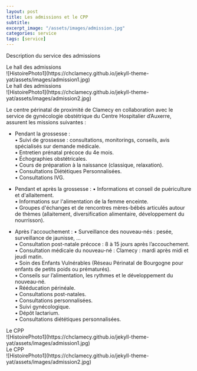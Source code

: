 ```yaml
---
layout: post
title: Les admissions et le CPP
subtitle:
excerpt_image: "/assets/images/admission.jpg"
categories: service
tags: [service]
---
```


Description du service des admissions

<figcaption>Le hall des admissions</figcaption>
![HistoirePhoto1](https://chclamecy.github.io/jekyll-theme-yat/assets/images/admission1.jpg)


<figcaption>Le hall des admissions</figcaption>
![HistoirePhoto1](https://chclamecy.github.io/jekyll-theme-yat/assets/images/admission2.jpg)


Le centre périnatal de proximité de Clamecy en collaboration avec le service de gynécologie obstétrique du Centre Hospitalier d’Auxerre, assurent les missions suivantes :
  - Pendant la grossesse :  
    • Suivi de grossesse : consultations, monitorings, conseils, avis spécialisés sur demande médicale.  
    • Entretien prénatal précoce du 4e mois.  
    • Échographies obstétricales.  
    • Cours de préparation à la naissance (classique, relaxation).  
    • Consultations Diététiques Personnalisées.  
    • Consultations IVG.  
    
    
  - Pendant et après la grossesse :
    • Informations et conseil de puériculture et d'allaitement.  
    • Informations sur l'alimentation de la femme enceinte.  
    • Groupes d'échanges et de rencontres mères-bébés articulés autour de thèmes (allaitement, diversification alimentaire, développement du nourrisson).  

  - Après l'accouchement :
    • Surveillance des nouveau-nés : pesée, surveillance de jaunisse, ...  
    • Consultation post-natale précoce : 8 à 15 jours après l’accouchement.  
    • Consultation médicale du nouveau-né : Clamecy : mardi après midi et jeudi matin.  
    • Soin des Enfants Vulnérables (Réseau Périnatal de Bourgogne pour enfants de petits poids ou prématurés).  
    • Conseils sur l’alimentation, les rythmes et le développement du nouveau-né.  
    • Rééducation périnéale.  
    • Consultations post-natales.  
    • Consultations personnalisées.  
    • Suivi gynécologique.  
    • Dépôt lactarium.  
    • Consultations diététiques personnalisées.  
    


<figcaption>Le CPP</figcaption>
![HistoirePhoto1](https://chclamecy.github.io/jekyll-theme-yat/assets/images/admission1.jpg)


<figcaption>Le CPP</figcaption>
![HistoirePhoto1](https://chclamecy.github.io/jekyll-theme-yat/assets/images/admission2.jpg)
